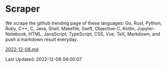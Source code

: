 # Scraper

We scrape the github trending page of these languages: Go, Rust, Python, Ruby, C++, C, Java, Shell, Makefile, Swift, Objective-C, Kotlin, Jupyter-Notebook, HTML, JavaScript, TypeScript, CSS, Vue, TeX, Markdown, and push a markdown result everyday.

[2022-12-08.md](https://github.com/yangwenmai/github-trending-backup/blob/master/2022-12-08.md)

Last Updated: 2022-12-08 04:00:07